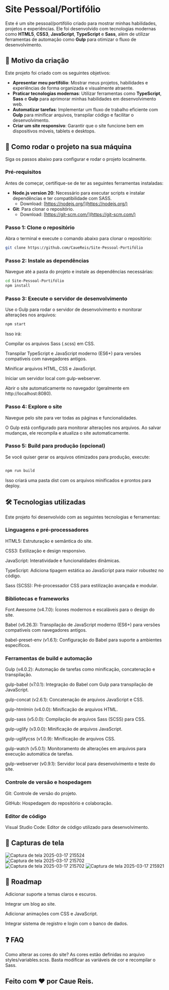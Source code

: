 # Site Pessoal/Portifólio

Este é um site pessoal/portifólio criado para mostrar minhas habilidades, projetos e experiências. Ele foi desenvolvido com tecnologias modernas como **HTML5**, **CSS3**, **JavaScript**, **TypeScript** e **Sass**, além de utilizar ferramentas de automação como **Gulp** para otimizar o fluxo de desenvolvimento.

## 🎯 Motivo da criação

Este projeto foi criado com os seguintes objetivos:
- **Apresentar meu portifólio**: Mostrar meus projetos, habilidades e experiências de forma organizada e visualmente atraente.
- **Praticar tecnologias modernas**: Utilizar ferramentas como **TypeScript**, **Sass** e **Gulp** para aprimorar minhas habilidades em desenvolvimento web.
- **Automatizar tarefas**: Implementar um fluxo de trabalho eficiente com **Gulp** para minificar arquivos, transpilar código e facilitar o desenvolvimento.
- **Criar um site responsivo**: Garantir que o site funcione bem em dispositivos móveis, tablets e desktops.


## 🚀 Como rodar o projeto na sua máquina

Siga os passos abaixo para configurar e rodar o projeto localmente.

### Pré-requisitos
Antes de começar, certifique-se de ter as seguintes ferramentas instaladas:
- **Node.js version 20**: Necessário para executar scripts e instalar dependências e ter compatibilidade com SASS.
  - Download: [https://nodejs.org/](https://nodejs.org/)
- **Git**: Para clonar o repositório.
  - Download: [https://git-scm.com/](https://git-scm.com/)

### Passo 1: Clone o repositório
Abra o terminal e execute o comando abaixo para clonar o repositório:
```bash
git clone https://github.com/CaueReis/Site-Pessoal-Portifólio
```

### Passo 2: Instale as dependências
Navegue até a pasta do projeto e instale as dependências necessárias:

```bash
cd Site-Pessoal-Portifólio
npm install
```

### Passo 3: Execute o servidor de desenvolvimento
Use o Gulp para rodar o servidor de desenvolvimento e monitorar alterações nos arquivos:

```bash
npm start
```
Isso irá:

Compilar os arquivos Sass (.scss) em CSS.

Transpilar TypeScript e JavaScript moderno (ES6+) para versões compatíveis com navegadores antigos.

Minificar arquivos HTML, CSS e JavaScript.

Iniciar um servidor local com gulp-webserver.

Abrir o site automaticamente no navegador (geralmente em http://localhost:8080).

### Passo 4: Explore o site
Navegue pelo site para ver todas as páginas e funcionalidades.

O Gulp está configurado para monitorar alterações nos arquivos. Ao salvar mudanças, ele recompila e atualiza o site automaticamente.

### Passo 5: Build para produção (opcional)
Se você quiser gerar os arquivos otimizados para produção, execute:

```bash

npm run build
```

Isso criará uma pasta dist com os arquivos minificados e prontos para deploy.



## 🛠️ Tecnologias utilizadas
Este projeto foi desenvolvido com as seguintes tecnologias e ferramentas:

### Linguagens e pré-processadores

HTML5: Estruturação e semântica do site.

CSS3: Estilização e design responsivo.

JavaScript: Interatividade e funcionalidades dinâmicas.

TypeScript: Adiciona tipagem estática ao JavaScript para maior robustez no código.

Sass (SCSS): Pré-processador CSS para estilização avançada e modular.

### Bibliotecas e frameworks

Font Awesome (v4.7.0): Ícones modernos e escaláveis para o design do site.

Babel (v6.26.3): Transpilação de JavaScript moderno (ES6+) para versões compatíveis com navegadores antigos.

babel-preset-env (v1.6.1): Configuração do Babel para suporte a ambientes específicos.

### Ferramentas de build e automação

Gulp (v4.0.2): Automação de tarefas como minificação, concatenação e transpilação.

gulp-babel (v7.0.1): Integração do Babel com Gulp para transpilação de JavaScript.

gulp-concat (v2.6.1): Concatenação de arquivos JavaScript e CSS.

gulp-htmlmin (v4.0.0): Minificação de arquivos HTML.

gulp-sass (v5.0.0): Compilação de arquivos Sass (SCSS) para CSS.

gulp-uglify (v3.0.0): Minificação de arquivos JavaScript.

gulp-uglifycss (v1.0.9): Minificação de arquivos CSS.

gulp-watch (v5.0.1): Monitoramento de alterações em arquivos para execução automática de tarefas.

gulp-webserver (v0.9.1): Servidor local para desenvolvimento e teste do site.

### Controle de versão e hospedagem

Git: Controle de versão do projeto.

GitHub: Hospedagem do repositório e colaboração.

### Editor de código

Visual Studio Code: Editor de código utilizado para desenvolvimento.

## 📸 Capturas de tela

![Captura de tela 2025-03-17 215524](https://github.com/user-attachments/assets/433b90e8-27fd-43c5-98d5-1d0f17f9057e)
![Captura de tela 2025-03-17 215702](https://github.com/user-attachments/assets/e79fde37-802c-4810-a1bd-76a1504193de)
![Captura de tela 2025-03-17 215702](https://github.com/user-attachments/assets/7ed02f64-0c85-4ccb-a3ed-abe842b65f69)
![Captura de tela 2025-03-17 215921](https://github.com/user-attachments/assets/fee50f90-9b7e-4b73-b110-91ccc064bd03)

## 🚧 Roadmap
Adicionar suporte a temas claros e escuros.

Integrar um blog ao site.

Adicionar animações com CSS e JavaScript.

Integrar sistema de registro e login com o banco de dados.

## ❓ FAQ
Como alterar as cores do site?
As cores estão definidas no arquivo styles/variables.scss. Basta modificar as variáveis de cor e recompilar o Sass.

## Feito com ❤️ por Caue Reis.
